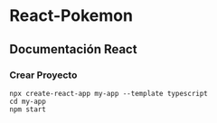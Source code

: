 # React-Pokemon
## Documentación React
### Crear Proyecto
```
npx create-react-app my-app --template typescript
cd my-app
npm start
```
